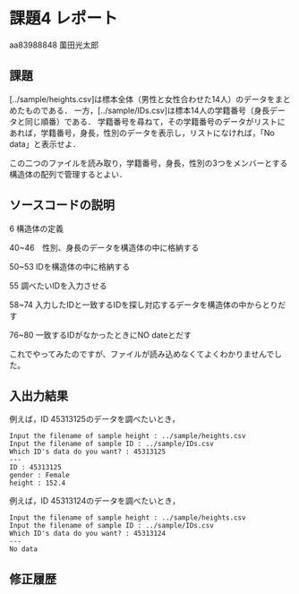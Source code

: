 # 課題4 レポート

aa83988848 薗田光太郎

## 課題

[../sample/heights.csv]は標本全体（男性と女性合わせた14人）のデータをまとめたものである．
一方，[../sample/IDs.csv]は標本14人の学籍番号（身長データと同じ順番）である．
学籍番号を尋ねて，その学籍番号のデータがリストにあれば，学籍番号，身長，性別のデータを表示し，リストになければ，「No data」と表示せよ．

この二つのファイルを読み取り，学籍番号，身長，性別の3つをメンバーとする構造体の配列で管理するとよい．

## ソースコードの説明
6 構造体の定義

40~46　性別、身長のデータを構造体の中に格納する

50~53  IDを構造体の中に格納する

55 調べたいIDを入力させる

58~74 入力したIDと一致するIDを探し対応するデータを構造体の中からとりだす

76~80 一致するIDがなかったときにNO dateとだす

これでやってみたのですが、ファイルが読み込めなくてよくわかりませんでした。


## 入出力結果

例えば，ID 45313125のデータを調べたいとき，
 
```
Input the filename of sample height : ../sample/heights.csv
Input the filename of sample ID : ../sample/IDs.csv
Which ID's data do you want? : 45313125
---
ID : 45313125
gender : Female
height : 152.4
```

例えば，ID 45313124のデータを調べたいとき，

```
Input the filename of sample height : ../sample/heights.csv
Input the filename of sample ID : ../sample/IDs.csv
Which ID's data do you want? : 45313124
---
No data
```

## 修正履歴

